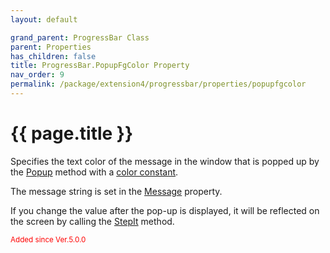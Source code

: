 ```yaml
---
layout: default

grand_parent: ProgressBar Class
parent: Properties
has_children: false
title: ProgressBar.PopupFgColor Property
nav_order: 9
permalink: /package/extension4/progressbar/properties/popupfgcolor
---
```

# {{ page.title }}

Specifies the text color of the message in the window that is popped up by the <a href="/package/extension4/progressbar/methods/popup">Popup</a> method with a <a href="/base/color">color constant</a>.

The message string is set in the <a href="/package/extension4/progressbar/properties/message">Message</a> property.

If you change the value after the pop-up is displayed, it will be reflected on the screen by calling the <a href="/package/extension4/progressbar/methods/stepit">StepIt</a> method.

<small><span style="color:red">Added since Ver.5.0.0</span></small>
